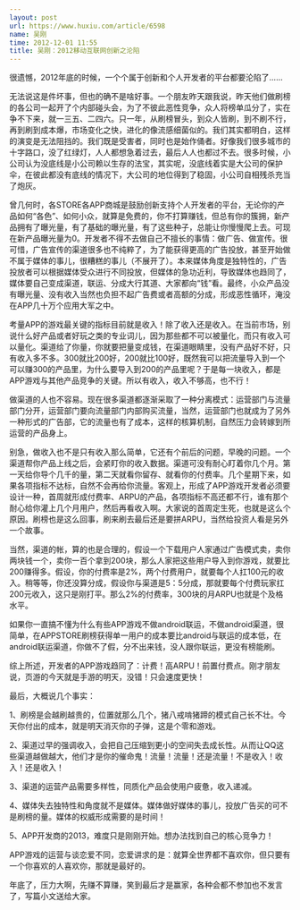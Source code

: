 ```yaml
---
layout: post
url: https://www.huxiu.com/article/6598
name: 吴刚
time: 2012-12-01 11:55
title: 吴刚：2012移动互联网创新之沦陷
---
```

很遗憾，2012年底的时候，一个个属于创新和个人开发者的平台都要沦陷了……

无法说这是件坏事，但也的确不是啥好事。一个朋友昨天跟我说，昨天他们做刷榜的各公司一起开了个内部碰头会，为了不彼此恶性竞争，众人将榜单瓜分了，实在争不下来，就一三五、二四六。只一年，从刷榜冒头，到众人皆刷，到不刷不行，再到刷到成本爆，市场变化之快，进化的像流感细菌似的。我们其实都明白，这样的演变是无法阻挡的。我们既是受害者，同时也是始作俑者。好像我们很多城市的十字路口，没了红绿灯，人人都想急着过去，最后人人也都过不去。很多时候，小公司认为没底线是小公司赖以生存的法宝，其实呢，没底线着实是大公司的保护伞，在彼此都没有底线的情况下，大公司的地位得到了稳固，小公司自相残杀充当了炮灰。

曾几何时，各STORE各APP商城是鼓励创新支持个人开发者的平台，无论你的产品如何“各色”、如何小众，就算是免费的，你不打算赚钱，但总有你的簇拥，新产品拥有了曝光量，有了基础的曝光量，有了这些种子，总能让你慢慢爬上去。可现在新产品曝光量为0。开发者不得不去做自己不擅长的事情：做广告、做宣传。很可惜，广告宣传的渠道很多也不纯粹了，为了能获得更高的广告投放，甚至开始做不属于媒体的事儿，很糟糕的事儿（不展开了）。本来媒体角度是独特性的，广告投放者可以根据媒体受众进行不同投放，但媒体的急功近利，导致媒体也趋同了，媒体要自己变成渠道，联运、分成大行其道、大家都向“钱”看。最终，小众产品没有曝光量、没有收入当然也负担不起广告费或者高额的分成，形成恶性循环，淹没在APP几十万个应用大军之中。

考量APP的游戏最关键的指标目前就是收入！除了收入还是收入。在当前市场，别说什么好产品或者好玩之类的专业词儿，因为那些都不可以被量化，而只有收入可以量化。渠道给了你量，你就要把量变成钱，在渠道眼睛里，没有产品好不好，只有收入多不多。300就比200好，200就比100好，既然我可以把流量导入到一个可以赚300的产品里，为什么要导入到200的产品里呢？于是每一块收入，都是APP游戏与其他产品竞争的关键。所以有收入，收入不够高，也不行！

做渠道的人也不容易。现在很多渠道都逐渐采取了一种分离模式：运营部门与流量部门分开，运营部门要向流量部门内部购买流量，当然，运营部门也就成为了另外一种形式的广告部，它的流量也有了成本，这样的核算机制，自然压力会转嫁到所运营的产品身上。

别急，做收入也不是只有收入那么简单，它还有个前后的问题，早晚的问题。一个渠道帮你产品上线之后，会紧盯你的收入数据。渠道可没有耐心盯着你几个月。第一天给你导个几千的量，第二天就看你留存、就看你的付费率。几个星期下来，如果各项指标不达标，自然不会再给你流量。客观上，形成了APP游戏开发者必须要设计一种，首周就形成付费率、ARPU的产品，各项指标不高还都不行，谁有那个耐心给你灌上几个月用户，然后再看收入啊。大家说的首周定生死，也就是这么个原因。刷榜也是这么回事，刷来刷去最后还是要拼ARPU，当然给投资人看是另外一个故事。

当然，渠道的帐，算的也是合理的，假设一个下载用户人家通过广告模式卖，卖你两块钱一个，卖你一百个拿到200块，那么人家把这些用户导入到你游戏，就要比200赚得多。假设，你的付费率是2%，两个付费用户，就要每个人扛100元的收入。稍等等，你还没算分成，假设你与渠道是5：5分成，那就要每个付费玩家扛200元收入，这只是刚打平。那么2%的付费率，300块的月ARPU也就是个及格水平。

如果你一直搞不懂为什么有些APP游戏不做android联运，不做android渠道，很简单，在APPSTORE刷榜获得单一用户的成本要比android与联运的成本低，在android联运渠道，你做不了假，分不出来钱，没人跟你联运，更没有榜能刷。

综上所述，开发者的APP游戏趋同了：计费！高ARPU！前置付费点。刚才朋友说，页游的今天就是手游的明天，没错！只会速度更快！

最后，大概说几个事实：

1、刷榜是会越刷越贵的，位置就那么几个，猪八戒啃猪蹄的模式自己长不壮。今天你付出的成本，就是明天消灭你的子弹，这是个零和游戏。

2、渠道过早的强调收入，会把自己压缩到更小的空间失去成长性。从而让QQ这些渠道越做越大，他们才是你的催命鬼！流量！流量！还是流量！不是收入！收入！还是收入！

3、渠道的运营产品需要多样性，同质化产品会使用户疲惫，收入递减。

4、媒体失去独特性和角度就不是媒体。媒体做好媒体的事儿，投放广告买的可不是刷榜的量。媒体的权威形成需要的是时间！

5、APP开发商的2013，难度只是刚刚开始。想办法找到自己的核心竞争力！

APP游戏的运营与谈恋爱不同，恋爱讲求的是：就算全世界都不喜欢你，但只要有一个你喜欢的人喜欢你，那就是最好的。

年底了，压力大啊，先赚不算赚，笑到最后才是赢家，各种会都不参加也不发言了，写篇小文送给大家。

